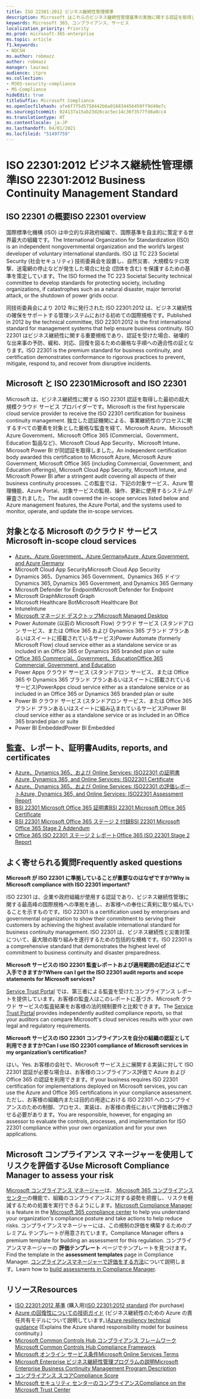 ```yaml
---
title: ISO 22301:2012 ビジネス継続性管理標準
description: Microsoft はこれらのビジネス継続性管理基準の実施に関する認証を取得しています。
keywords: Microsoft 365、コンプライアンス、サービス
localization_priority: Priority
ms.prod: microsoft-365-enterprise
ms.topic: article
f1.keywords:
- NOCSH
ms.author: robmazz
author: robmazz
manager: laurawi
audience: itpro
ms.collection:
- M365-security-compliance
- MS-Compliance
hideEdit: true
titleSuffix: Microsoft Compliance
ms.openlocfilehash: afe6f7f5d5758442b6a016834456459ff9d40e7c
ms.sourcegitcommit: 024137a15ab23d26cac5ec14c36f3577fd8a0cc4
ms.translationtype: HT
ms.contentlocale: ja-JP
ms.lasthandoff: 04/01/2021
ms.locfileid: "51497759"
---
```

# <a name="iso-223012012-business-continuity-management-standard"></a><span data-ttu-id="ac9bf-104">ISO 22301:2012 ビジネス継続性管理標準</span><span class="sxs-lookup"><span data-stu-id="ac9bf-104">ISO 22301:2012 Business Continuity Management Standard</span></span>

## <a name="iso-22301-overview"></a><span data-ttu-id="ac9bf-105">ISO 22301 の概要</span><span class="sxs-lookup"><span data-stu-id="ac9bf-105">ISO 22301 overview</span></span>

<span data-ttu-id="ac9bf-106">国際標準化機構 (ISO) は中立的な非政府組織で、国際基準を自主的に策定する世界最大の組織です。</span><span class="sxs-lookup"><span data-stu-id="ac9bf-106">The International Organization for Standardization (ISO) is an independent nongovernmental organization and the world’s largest developer of voluntary international standards.</span></span> <span data-ttu-id="ac9bf-107">ISO は TC 223 Societal Security (社会セキュリティ) 技術委員会を設置し、自然災害、大規模なテロ攻撃、送電網の停止などが発生した場合に社会 (団体を含む) を保護するための基準を策定しています。</span><span class="sxs-lookup"><span data-stu-id="ac9bf-107">The ISO formed the TC 223 Societal Security technical committee to develop standards for protecting society, including organizations, if catastrophes such as a natural disaster, major terrorist attack, or the shutdown of power grids occur.</span></span>

<span data-ttu-id="ac9bf-108">同技術委員会により 2012 年に発行された ISO 22301:2012 は、ビジネス継続性の確保をサポートする管理システムにおける初めての国際規格です。</span><span class="sxs-lookup"><span data-stu-id="ac9bf-108">Published in 2012 by the technical committee, ISO 22301:2012 is the first international standard for management systems that help ensure business continuity.</span></span> <span data-ttu-id="ac9bf-109">ISO 22301 はビジネス継続性に関する重要規格であり、認証を受けた場合、破壊的な出来事の予防、緩和、対応、回復を図るための厳格な手順への適合性の証となります。</span><span class="sxs-lookup"><span data-stu-id="ac9bf-109">ISO 22301 is the premium standard for business continuity, and certification demonstrates conformance to rigorous practices to prevent, mitigate, respond to, and recover from disruptive incidents.</span></span>

## <a name="microsoft-and-iso-22301"></a><span data-ttu-id="ac9bf-110">Microsoft と ISO 22301</span><span class="sxs-lookup"><span data-stu-id="ac9bf-110">Microsoft and ISO 22301</span></span>

<span data-ttu-id="ac9bf-111">Microsoft は、ビジネス継続性に関する ISO 22301 認証を取得した最初の超大規模クラウド サービス プロバイダーです。</span><span class="sxs-lookup"><span data-stu-id="ac9bf-111">Microsoft is the first hyperscale cloud service provider to receive the ISO 22301 certification for business continuity management.</span></span> <span data-ttu-id="ac9bf-112">独立した認証機関による、事業継続性のプロセスに関するすべての要素を対象とした厳格な監査を経て、Microsoft Azure、Microsoft Azure Government、Microsoft Office 365 (Commercial、Government、Education 製品など)、Microsoft Cloud App Security、Microsoft Intune、Microsoft Power BI が同認証を取得しました。</span><span class="sxs-lookup"><span data-stu-id="ac9bf-112">An independent certification body awarded this certification to Microsoft Azure, Microsoft Azure Government, Microsoft Office 365 (including Commercial, Government, and Education offerings), Microsoft Cloud App Security, Microsoft Intune, and Microsoft Power BI after a stringent audit covering all aspects of their business continuity processes.</span></span> <span data-ttu-id="ac9bf-113">この監査では、下記の対象サービス、Azure 管理機能、Azure Portal、対象サービスの監視、操作、更新に使用するシステムが審査されました。</span><span class="sxs-lookup"><span data-stu-id="ac9bf-113">The audit covered the in-scope services listed below and Azure management features, the Azure Portal, and the systems used to monitor, operate, and update the in-scope services.</span></span>

## <a name="microsoft-in-scope-cloud-services"></a><span data-ttu-id="ac9bf-114">対象となる Microsoft のクラウド サービス</span><span class="sxs-lookup"><span data-stu-id="ac9bf-114">Microsoft in-scope cloud services</span></span>

- [<span data-ttu-id="ac9bf-115">Azure、Azure Government、Azure Germany</span><span class="sxs-lookup"><span data-stu-id="ac9bf-115">Azure, Azure Government, and Azure Germany</span></span>](https://aka.ms/AzureCompliance)
- <span data-ttu-id="ac9bf-116">Microsoft Cloud App Security</span><span class="sxs-lookup"><span data-stu-id="ac9bf-116">Microsoft Cloud App Security</span></span>
- <span data-ttu-id="ac9bf-117">Dynamics 365、Dynamics 365 Government、Dynamics 365 ドイツ</span><span class="sxs-lookup"><span data-stu-id="ac9bf-117">Dynamics 365, Dynamics 365 Government, and Dynamics 365 Germany</span></span>
- <span data-ttu-id="ac9bf-118">Microsoft Defender for Endpoint</span><span class="sxs-lookup"><span data-stu-id="ac9bf-118">Microsoft Defender for Endpoint</span></span>
- <span data-ttu-id="ac9bf-119">Microsoft Graph</span><span class="sxs-lookup"><span data-stu-id="ac9bf-119">Microsoft Graph</span></span>
- <span data-ttu-id="ac9bf-120">Microsoft Healthcare Bot</span><span class="sxs-lookup"><span data-stu-id="ac9bf-120">Microsoft Healthcare Bot</span></span>
- <span data-ttu-id="ac9bf-121">Intune</span><span class="sxs-lookup"><span data-stu-id="ac9bf-121">Intune</span></span>
- [<span data-ttu-id="ac9bf-122">Microsoft マネージド デスクトップ</span><span class="sxs-lookup"><span data-stu-id="ac9bf-122">Microsoft Managed Desktop</span></span>](/microsoft-365/managed-desktop/intro/compliance)
- <span data-ttu-id="ac9bf-123">Power Automate (以前の Microsoft Flow) クラウド サービス (スタンドアロン サービス、または Office 365 および Dynamics 365 ブランド プランあるいはスイートに搭載されているサービス)</span><span class="sxs-lookup"><span data-stu-id="ac9bf-123">Power Automate (formerly Microsoft Flow) cloud service either as a standalone service or as included in an Office 365 or Dynamics 365 branded plan or suite</span></span>
- [<span data-ttu-id="ac9bf-124">Office 365 Commercial、Government、Education</span><span class="sxs-lookup"><span data-stu-id="ac9bf-124">Office 365 Commercial, Government, and Education</span></span>](https://go.microsoft.com/fwlink/p/?linkid=2077751)
- <span data-ttu-id="ac9bf-125">Power Apps クラウド サービス (スタンドアロン サービス、または Office 365 や Dynamics 365 ブランド プランあるいはスイートに搭載されているサービス)</span><span class="sxs-lookup"><span data-stu-id="ac9bf-125">PowerApps cloud service either as a standalone service or as included in an Office 365 or Dynamics 365 branded plan or suite</span></span>
- <span data-ttu-id="ac9bf-126">Power BI クラウド サービス (スタンドアロン サービス、または Office 365 ブランド プランあるいはスイートに組み込まれているサービス)</span><span class="sxs-lookup"><span data-stu-id="ac9bf-126">Power BI cloud service either as a standalone service or as included in an Office 365 branded plan or suite</span></span>
- <span data-ttu-id="ac9bf-127">Power BI Embedded</span><span class="sxs-lookup"><span data-stu-id="ac9bf-127">Power BI Embedded</span></span>

## <a name="audits-reports-and-certificates"></a><span data-ttu-id="ac9bf-128">監査、レポート、証明書</span><span class="sxs-lookup"><span data-stu-id="ac9bf-128">Audits, reports, and certificates</span></span>

- [<span data-ttu-id="ac9bf-129">Azure、Dynamics 365、および Online Services: ISO22301 の証明書</span><span class="sxs-lookup"><span data-stu-id="ac9bf-129">Azure, Dynamics 365, and Online Services: ISO22301 Certificate</span></span>](https://aka.ms/azureiso22301cert)
- [<span data-ttu-id="ac9bf-130">Azure、Dynamics 365、および Online Services: ISO22301 の評価レポート</span><span class="sxs-lookup"><span data-stu-id="ac9bf-130">Azure, Dynamics 365, and Online Services: ISO22301 Assessment Report</span></span>](https://aka.ms/azureiso22301report)
- [<span data-ttu-id="ac9bf-131">BSI 22301 Microsoft Office 365 証明書</span><span class="sxs-lookup"><span data-stu-id="ac9bf-131">BSI 22301 Microsoft Office 365 Certificate</span></span>](https://go.microsoft.com/fwlink/p/?linkid=2092109)
- [<span data-ttu-id="ac9bf-132">BSI 22301 Microsoft Office 365 ステージ 2 付録</span><span class="sxs-lookup"><span data-stu-id="ac9bf-132">BSI 22301 Microsoft Office 365 Stage 2 Addendum</span></span>](https://go.microsoft.com/fwlink/p/?linkid=2092209)
- [<span data-ttu-id="ac9bf-133">Office 365 ISO 22301 ステージ 2 レポート</span><span class="sxs-lookup"><span data-stu-id="ac9bf-133">Office 365 ISO 22301 Stage 2 Report</span></span>](https://go.microsoft.com/fwlink/p/?linkid=2092211)

## <a name="frequently-asked-questions"></a><span data-ttu-id="ac9bf-134">よく寄せられる質問</span><span class="sxs-lookup"><span data-stu-id="ac9bf-134">Frequently asked questions</span></span>

<span data-ttu-id="ac9bf-135">**Microsoft が ISO 22301 に準拠していることが重要なのはなぜですか?**</span><span class="sxs-lookup"><span data-stu-id="ac9bf-135">**Why is Microsoft compliance with ISO 22301 important?**</span></span>

<span data-ttu-id="ac9bf-136">ISO 22301 は、企業や政府組織が使用する認証であり、ビジネス継続性管理に関する最高峰の国際規格への準拠を通し、お客様への奉仕に真剣に取り組んでいることを示すものです。</span><span class="sxs-lookup"><span data-stu-id="ac9bf-136">ISO 22301 is a certification used by enterprises and governmental organization to show their commitment to serving their customers by achieving the highest available international standard for business continuity management.</span></span> <span data-ttu-id="ac9bf-137">ISO 22301 は、ビジネス継続性と災害対策について、最大限の取り組みを遂行するための包括的な規格です。</span><span class="sxs-lookup"><span data-stu-id="ac9bf-137">ISO 22301 is a comprehensive standard that demonstrates the highest level of commitment to business continuity and disaster preparedness.</span></span>

<span data-ttu-id="ac9bf-138">**Microsoft サービスの ISO 22301 監査レポートおよび適用範囲の記述はどこで入手できますか?**</span><span class="sxs-lookup"><span data-stu-id="ac9bf-138">**Where can I get the ISO 22301 audit reports and scope statements for Microsoft services?**</span></span>

<span data-ttu-id="ac9bf-139">[Service Trust Portal](https://aka.ms/stphelp) では、第三者による監査を受けたコンプライアンス レポートを提供しています。お客様の監査人はこのレポートに基づき、Microsoft クラウド サービスの監査結果をお客様の法的規制要件と比較できます。</span><span class="sxs-lookup"><span data-stu-id="ac9bf-139">The [Service Trust Portal](https://aka.ms/stphelp) provides independently audited compliance reports, so that your auditors can compare Microsoft's cloud services results with your own legal and regulatory requirements.</span></span>

<span data-ttu-id="ac9bf-140">**Microsoft サービスの ISO 22301 コンプライアンスを自分の組織の認証として利用できますか?**</span><span class="sxs-lookup"><span data-stu-id="ac9bf-140">**Can I use ISO 22301 compliance of Microsoft services in my organization’s certification?**</span></span>

<span data-ttu-id="ac9bf-141">はい。</span><span class="sxs-lookup"><span data-stu-id="ac9bf-141">Yes.</span></span> <span data-ttu-id="ac9bf-142">お客様の会社で、Microsoft サービス上に展開する実装に対して ISO 22301 認証が必要な場合は、お客様のコンプライアンス評価で Azure および Office 365 の認証を利用できます。</span><span class="sxs-lookup"><span data-stu-id="ac9bf-142">If your business requires ISO 22301 certification for implementations deployed on Microsoft services, you can use the Azure and Office 365 certifications in your compliance assessment.</span></span> <span data-ttu-id="ac9bf-143">ただし、お客様の組織内または目的の用途における ISO 22301 へのコンプライアンスのための制御、プロセス、実装は、お客様の責任において評価者に評価させる必要があります。</span><span class="sxs-lookup"><span data-stu-id="ac9bf-143">You are responsible, however, for engaging an assessor to evaluate the controls, processes, and implementation for ISO 22301 compliance within your own organization and for your own applications.</span></span>

## <a name="use-microsoft-compliance-manager-to-assess-your-risk"></a><span data-ttu-id="ac9bf-144">Microsoft コンプライアンス マネージャーを使用してリスクを評価する</span><span class="sxs-lookup"><span data-stu-id="ac9bf-144">Use Microsoft Compliance Manager to assess your risk</span></span>

<span data-ttu-id="ac9bf-145">[Microsoft コンプライアンス マネージャー](/microsoft-365/compliance/compliance-manager)は、[ Microsoft 365 コンプライアンス センター](/microsoft-365/compliance/microsoft-365-compliance-center)の機能で、組織のコンプライアンスに対する姿勢を把握し、リスクを軽減するための処置を実行できるようにします。</span><span class="sxs-lookup"><span data-stu-id="ac9bf-145">[Microsoft Compliance Manager](/microsoft-365/compliance/compliance-manager) is a feature in the [Microsoft 365 compliance center](/microsoft-365/compliance/microsoft-365-compliance-center) to help you understand your organization's compliance posture and take actions to help reduce risks.</span></span> <span data-ttu-id="ac9bf-146">コンプライアンスマネージャーには、この規制の評価を構築するためのプレミアム テンプレートが用意されています。</span><span class="sxs-lookup"><span data-stu-id="ac9bf-146">Compliance Manager offers a premium template for building an assessment for this regulation.</span></span> <span data-ttu-id="ac9bf-147">コンプライアンスマネージャーの **評価テンプレート** ページでテンプレートを見つけます。</span><span class="sxs-lookup"><span data-stu-id="ac9bf-147">Find the template in the **assessment templates** page in Compliance Manager.</span></span> <span data-ttu-id="ac9bf-148">[コンプライアンスマネージャーで評価をする方法](/microsoft-365/compliance/compliance-manager-assessments)について説明します。</span><span class="sxs-lookup"><span data-stu-id="ac9bf-148">Learn how to [build assessments in Compliance Manager](/microsoft-365/compliance/compliance-manager-assessments).</span></span>

## <a name="resources"></a><span data-ttu-id="ac9bf-149">リソース</span><span class="sxs-lookup"><span data-stu-id="ac9bf-149">Resources</span></span>

- <span data-ttu-id="ac9bf-150">[ISO 22301:2012 基準](https://www.iso.org/iso/home/store/catalogue_tc/catalogue_detail.htm?csnumber=50038) (購入用)</span><span class="sxs-lookup"><span data-stu-id="ac9bf-150">[ISO 22301:2012 standard](https://www.iso.org/iso/home/store/catalogue_tc/catalogue_detail.htm?csnumber=50038) (for purchase)</span></span>
- <span data-ttu-id="ac9bf-151">[Azure の回復性についての技術ガイド](/azure/architecture/framework/resiliency/overview) (ビジネス継続性のための Azure の責任共有モデルについて説明しています。)</span><span class="sxs-lookup"><span data-stu-id="ac9bf-151">[Azure resiliency technical guidance](/azure/architecture/framework/resiliency/overview) (Explains the Azure shared responsibility model for business continuity.)</span></span>
- [<span data-ttu-id="ac9bf-152">Microsoft Common Controls Hub コンプライアンス フレームワーク</span><span class="sxs-lookup"><span data-stu-id="ac9bf-152">Microsoft Common Controls Hub Compliance Framework</span></span>](https://www.microsoft.com/trustcenter/common-controls-hub)
- [<span data-ttu-id="ac9bf-153">Microsoft オンライン サービス条件</span><span class="sxs-lookup"><span data-stu-id="ac9bf-153">Microsoft Online Services Terms</span></span>](https://aka.ms/Online-Services-Terms)
- [<span data-ttu-id="ac9bf-154">Microsoft Enterprise ビジネス継続性管理プログラムの説明</span><span class="sxs-lookup"><span data-stu-id="ac9bf-154">Microsoft Enterprise Business Continuity Management Program Description</span></span>](https://go.microsoft.com/fwlink/p/?linkid=2092212)
- [<span data-ttu-id="ac9bf-155">コンプライアンス スコア</span><span class="sxs-lookup"><span data-stu-id="ac9bf-155">Compliance Score</span></span>](/microsoft-365/compliance/compliance-manager)
- [<span data-ttu-id="ac9bf-156">Microsoft セキュリティ センターのコンプライアンス</span><span class="sxs-lookup"><span data-stu-id="ac9bf-156">Compliance on the Microsoft Trust Center</span></span>](https://www.microsoft.com/trust-center/compliance/compliance-overview)

